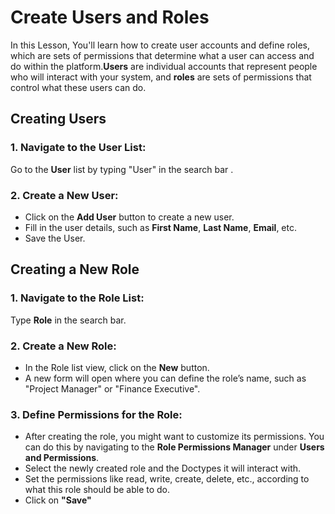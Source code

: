 #  Create Users and Roles 
  
In this Lesson, You'll learn how to create user accounts and define roles, which are sets of permissions that determine what a user can access and do within the platform.**Users** are individual accounts that represent people who will interact with your system, and **roles** are sets of permissions that control what these users can do.

## Creating Users

### 1. Navigate to the User List:
Go to the **User** list by typing "User" in the search bar .
  
### 2. Create a New User:

- Click on the **Add User** button to create a new user.
- Fill in the user details, such as **First Name**, **Last Name**, **Email**, etc.
- Save the User.

## Creating a New Role

### 1. Navigate to the Role List:
   Type **Role** in the search bar.
    
 ### 2. Create a New Role:
 -   In the Role list view, click on the **New** button.
-   A new form will open where you can define the role’s name, such as "Project Manager" or "Finance Executive".

### 3. Define Permissions for the Role:
-   After creating the role, you might want to customize its permissions. You can do this by navigating to the **Role Permissions Manager** under **Users and Permissions**.
-   Select the newly created role and the Doctypes it will interact with.
-   Set the permissions like read, write, create, delete, etc., according to what this role should be able to do.
- Click on **"Save"**



  


    
    
<!--stackedit_data:
eyJoaXN0b3J5IjpbLTE0MDg2Nzc0NzksNjI4NTAwMTQwLDE0OD
gwMTQzMTgsLTE3MDY1MzMyMjcsMTQyNzg0NDMyLC0xMDY5ODQ4
NzcxXX0=
-->